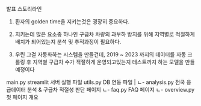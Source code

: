 발표 스토리라인

1. 환자의 golden time을 지키는것은 굉장히 중요하다. 

2. 지키는데 많은 요소중 하나인 구급차 차량의 과부하 방지를 위해 지역별로 적절하게 배치가 되어있는지 분석 및 추적과정이 필요하다.

3. 우린 그걸 자동화하는 시스템을 만들건데, 2019 ~ 2023 까지의 데이터를 자동 크롤링 후 지역별 구급차 수가 적절하게 운영되고있는지 테스트까지 하는 모델을 만들 예정이다



main.py             streamlit 서버 실행 파일
utils.py            DB 연동 파일
|
ㄴ- analysis.py     전국 응급데이터 분석 & 구급차 적절성 판단 페이지
ㄴ- faq.py          FAQ 페이지
ㄴ- overview.py     첫 페이지 개요

